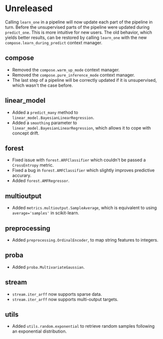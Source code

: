 # Unreleased

Calling `learn_one` in a pipeline will now update each part of the pipeline in turn. Before the unsupervised parts of the pipeline were updated during `predict_one`. This is more intuitive for new users. The old behavior, which yields better results, can be restored by calling `learn_one` with the new `compose.learn_during_predict` context manager.

## compose

- Removed the `compose.warm_up_mode` context manager.
- Removed the `compose.pure_inference_mode` context manager.
- The last step of a pipeline will be correctly updated if it is unsupervised, which wasn't the case before.

## linear_model

- Added a `predict_many` method to `linear_model.BayesianLinearRegression`.
- Added a `smoothing` parameter to `linear_model.BayesianLinearRegression`, which allows it to cope with concept drift.

## forest

- Fixed issue with `forest.ARFClassifier` which couldn't be passed a `CrossEntropy` metric.
- Fixed a bug in `forest.AMFClassifier` which slightly improves predictive accurary.
- Added `forest.AMFRegressor`.

## multioutput

- Added `metrics.multioutput.SampleAverage`, which is equivalent to using `average='samples'` in scikit-learn.

## preprocessing

- Added `preprocessing.OrdinalEncoder`, to map string features to integers.

## proba

- Added `proba.MultivariateGaussian`.

## stream

- `stream.iter_arff` now supports sparse data.
- `stream.iter_arff` now supports multi-output targets.

## utils

- Added `utils.random.exponential` to retrieve random samples following an exponential distribution.
